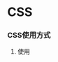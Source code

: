# CSS

### CSS使用方式

1. 使用<style>属性
2. 使用HTML style标签
3. 使用link标签，引入外部文件
4. 使用<style>属性，在属性内用@import url（”路径“）引入外部css文件

***

### CSS选择器

**三大基础选择器**

1. html标签选择器
2. class类选择器
3. ID选择器

**功能性选择器**

* *通配符：表示一次选中全部标签
* 后代选择器div p：选择div后代当中所有p元素
* 子元素选择器div>p：选择div的直系后代p元素
* 交集选择器span.d1：标签名叫span并且类名d1
* 并集选择器div，p，h1，h2：同时选中当前这些标签
* 序列选择器ul li：first-child第一个li；ul li：last-child最后一个li；
* 相邻兄弟选择器div+p：选择紧挨着div的一个p元素
* 普通兄弟选择器div~p：选择div所有的兄弟元素p

***

### 标准文档流

所谓的文档流指的是元素（标签）排版（浏览器解析的时候），顺序是自上而下，从左往右。

**标准文档流的微观现象**

1. 空白折叠：多个空格只显示一个；每行代码都存在空格
2. 高矮不齐，底边对齐
3. 自动换行，一行写不满就换行写

**标准文档流中元素等级问题**：

*行内元素*：没有办法设置宽度和高度，宽和高只能凭借内容去撑起来，如果行内元素当中没有内容，就会缩成一个小条（行高）；多个行内元素可以并排显示；

*块级元素*：可以设置宽度和高度；如果一个块级元素没有设置宽度，那么默认占满当前屏幕宽度的百分百；块级元素不能和其它元素并排显示；

***

**常用的块级元素标签**：

div；p；h1-h6；ul li；ol li；dl dt dd；

**常用的行内元素标签**：

b；span；em；i；u；s；a；

**行内元素与块级元素相互转换**：display

display=“inline”转换为行内元素；

display=“block”转换为块级元素；

display=“inline-block”转换为行内块元素；既可设置宽度高度又可并排显示；

***

### 浮动

HTML网页中对于元素的种种限制，其实都来自于标准文档流，例如行内元素不能设置宽度和高度，块级元素不能并排显示等等。那么想要摆脱这些限制，需要“脱离标准文档流”。

**浮动**

float：left；right；

**浮动的标准特性**

1. 让元素脱离标准文档流
2. 浮动会让元素相互紧贴
3. 会存在字围效果，文字紧贴浮动元素
4. 收缩效果

***

### 盒子模型

包含有：width；height；padding；border；margin；一切标签都可以看成盒子。

**width和height**：宽度和高度指盒子里面内容的宽度和高度。

**border边框**（width；style；color）

*border*：1px solid red；1像素 实线 红色；

**padding内边距**：padding-top；padding-right；padding-bottom；padding-left

tip：padding使用后会增加盒子实际所占的宽度和高度，如果不想改变盒子原本所占的宽度和高度，那么就把内容的宽度和高度减少

**margin外边距**：margin-top；margin-right；margin-bottom；margin-left

***

### margin塌陷

（此种情况只发生在标准文档流当中，一旦元素脱离了标准文档流，那么就不存在所谓的塌陷）

**margin值的设置**：既可以设置为具体的值也可以设置为auto

**通过margin让元素居中**：

*margin：0 auto*；（想要通过margin：0 auto；让元素居中，需要注意下面几点）

1. 想要使用margin：0 auto；必须要有明确的宽度width；
2. 只有在标准文档流当中的盒子才能使用，一旦元素设置了浮动、绝对定位、固定定位、那么就不能使用margin：0 auto；居中。
3. margin：0 auto；只是让盒子居中，至于盒子里面的文本内容想要居中，需使用text-align：center；

***

### CSS定位

*position定位*

**relative相对定位**：元素会根据自己原来的位置进行位移，并且不会脱离标准文档流；

作用：微调元素位置；作为绝对定位参考值；

**absolute绝对定位**：某元素设置了绝对定位，需要参考点，分以下情况

1. 没有父元素：top为首屏屏幕的左上角作为参考；bottom就是浏览器窗口首屏窗口尺寸页面的左下角；
2. 存在父元素：浏览器会从当前使用绝对定位的元素开始一层一层向上去找，直到某个祖先元素的身上具有相对定位或者绝对定位的属性，那么就以这个祖先元素为参考点进行位移。
3. 绝对定位的盒子居中，需要left=50%,margin-left=-宽度的一半

**fixed固定定位**：固定定位针对浏览器窗口，以浏览器窗口为参考进行位移

**sticky粘性定位**：固定定位和相对定位的结合体，当元素处于屏幕范围之内，元素的定位就相当于是相对定位，而元素一旦脱离了屏幕范围就成了绝对定位。

tip：子元素使用绝对定位，父元素最好使用相对定位。

tip：绝对定位的子元素，如果作为参考元素的父元素设置了padding，除非子元素没有设置一些位移的参数，例如top、left等，那么就会被padding影响，可是一旦子元素设置了位置参数，将不会受到影响。

***

### z-index层级关系：

以下情况

1. 如果单纯比较两个发生位置冲突的标签，那么谁的z-index值大，谁在上面
2. 如果发生位置冲突的是两个子元素，那么最应该看的是父元素的层级关系，如果父元素的层级也就是z-index值小，那么子级层级再高也没有办法改变
3. 两个父元素比较层级的时候，如果其中一个父元素的层级z-index没有设置，那么子级是可以通过z-index盖过与之发生冲突的另外一个元素

***

### CSS权重

！important重要的，权重最高，可设置元素的某个属性

***

### CSS继承

哪些属性可以继承？ color；text；line；font

与文字相关的属性大多数都可被继承，但是浮动、定位等等属性完全不能够被继承

如果选择器没有直接选中目标元素，而是通过继承去影响，那么权重为0

如果都是通过继承去影响，那谁离目标元素近听谁的

***

### CSS超链接美化

a：link{color：...}未访问链接样式

a：visited{color：...}已访问链接样式

a：hover{color：...}鼠标移动到链接上

a：active{color：...}选定时的链接样式

tip：可以忽略某个状态，但一定要按照顺序来写。

***

### 背景图片

1. background-color：背景颜色

   red；#ccc；rgb（23，23，23）

   开发过程最好使用十六进制

2. background-image：背景图片

   background-image：url（“图片的地址”）

3. background-repeat：背景图像是否重复

   值：repeat-x横轴重复；repeat-y纵轴重复；no-repeat不重复

4. background-position：图片位置

   background-position向右偏移量px；向下偏移量px；偏移量可以为负也可以为正；

5. background-attachment：fixed背景固定

   一但设置了这个属性，那么网页的背景就不会随网页滚动而滚动

***

### 文本属性

1. direction 设置文本方向

   ltr-->从左到右；rtl-->从右到左；inherit--继承

2. letter-spacing设置字符间距

   单位可以使用px，可以为负值

3. text-align文本对齐

   left（默认）；right右边；justify文本两边居中

4. text-decoration文本修饰

   none取消文本的默认样式；underline加上一条下划线；overline上划线；line-through穿过文本的一条删除线；

5. text-indent缩进元素文本的首行，可以是负值

6. text-transform控制元素当中的字母

   none默认；capitalize文本中每个单词以大写字母开头；uppercase全大写；lowercase全小写；

7. font-size字体大小

   14px；14pt磅；14em；14rem

8. font-family字体样式、族科

   font-family：“Times New Roman”，"Arial","kaiti",""

   通常属性设置多个字体，包括英文和中文，如果第一个字体不存在，那么就会去找第二个字体，以此类推（将英文属性写在前面）

9. color 字体颜色

   rgb；十六进制；单词；

10. font-weight字体粗细

    bold字体变粗；bolder更粗；normal正常；

11. font-style字体样式

    italic斜体字；oblique让现有字体发生倾斜；hormal字体倾斜；

12. text-align字体水平对齐方式

    left；right；center；justify；

    能够作用于图片或者文字

13. vertical-align垂直对齐方式

    top上；bottom下；middle中；baseline基线（默认）

14. line-height行高

    当行高等于容器的高时，可以实现文本垂直居中（单行）；当单行文本的行高小于容器高时，可实现单行文本在容器中垂直中齐以上；类似<sup>效果和<sub>效果

15. text-decoration文本修饰

    none；underline下划线；overline上划线；line-through中横线；

16. text-indent首行缩进

    px；em；rem

17. letter-spacing设置字符间距

18. word-spacing控制英文单词词距

19. layout-flow控制文本流

    horizontal自左向右；vertical-ideographic自上而下；

***

### 列表属性

list-style-type：列表样式

list-style-image：url（“将列表样式替换成url引入的图片”）

list-style-position：outside（外面）列表圆点在外面；inside（里面）列表圆点包含在里面

list-style：none

***

### wite-space空余空间

用来设置元素内的空白

normal：默认；

nowrap：强制将文本放在一行上显示，没有br，就一直在一行显示；

pre：类似<pre>标签，将内容格式完全显示出来；

pre-wrap：保留空白符，但内容会正常换行；

pre-line：合并空白字符，保留换行符；

inherit：继承；

***

### overflow溢出隐藏

visible：默认值，当容器内容溢出容器时，不采取任何行动，任内容溢出；

hidden：将溢出的内容隐藏；

scroll：滚动条，如果存在溢出内容，以滚动条展示大小；

auto：自动；

inherit：继承上级元素的属性效果

***

### text-overflow文本溢出省略号

clip不显示省略号；ellipsis显示省略号；

要显示省略号需满足下面条件：

1. 元素要有具体宽度；
2. 元素在一行上显示，white-space：nowrap
3. 溢出的元素要隐藏掉，overflow：hidden；
4. 设置text-overflow：ellipsis；溢出的内容显示为省略号
